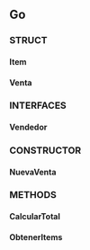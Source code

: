 ## Go
### STRUCT
#### Item
#### Venta  

### INTERFACES
#### Vendedor  

### CONSTRUCTOR
#### NuevaVenta

### METHODS
#### CalcularTotal
#### ObtenerItems